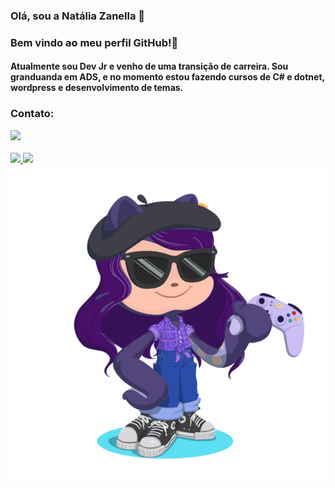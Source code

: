### Olá, sou a Natália Zanella :purple_heart:
### Bem vindo ao meu perfil GitHub!👋

#### Atualmente sou Dev Jr e venho de uma transição de carreira. Sou granduanda em ADS, e no momento estou fazendo cursos de C# e dotnet, wordpress e desenvolvimento de temas.


### Contato:

<div>
<a href="https://www.linkedin.com/in/natália-zanella" target="_blank"><img loading="lazy" src="https://img.shields.io/badge/-LinkedIn-%230077B5?style=for-the-badge&logo=linkedin&logoColor=white" target="_blank"></a>   
</div>
<br>
<div>
<a href="https://github.com/NataliaZanella">
<img loading="lazy" height="180em" src="https://github-readme-stats.vercel.app/api/top-langs/?username=NataliaZanella&layout=compact&langs_count=7&theme=dracula"/>
<img loading="lazy" height="180em" src="https://github-readme-stats.vercel.app/api?username=NataliaZanella&show_icons=true&theme=dracula&include_all_commits=true&count_private=true"/>
</div>

<img src="/octocat-natthy.png" style="width=25%">


